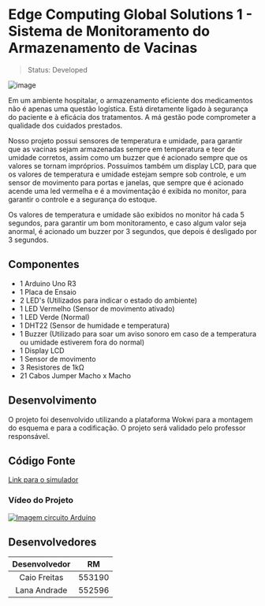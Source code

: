 # Edge Computing Global Solutions 1 - Sistema de Monitoramento do Armazenamento de Vacinas

> Status: Developed

![image](https://github.com/LanaAndrade/GS1---Arduino/assets/82892986/d7bb5aed-ddac-4da3-8c29-ff89998d48be)

Em um ambiente hospitalar, o armazenamento eficiente dos medicamentos não é apenas uma questão logística. Está diretamente ligado à segurança do paciente e à eficácia dos tratamentos. A má gestão pode comprometer a qualidade dos cuidados prestados.

Nosso projeto possui sensores de temperatura e umidade, para garantir que as vacinas sejam armazenadas sempre em temperatura e teor de umidade corretos, assim como um buzzer que é acionado sempre que os valores se tornam impróprios. Possuímos também um display LCD, para que os valores de temperatura e umidade estejam sempre sob controle, e um sensor de movimento para portas e janelas, que sempre que é acionado acende uma led vermelha e é a movimentação é exibida no monitor, para garantir o controle e a segurança do estoque.

Os valores de temperatura e umidade são exibidos no monitor há cada 5 segundos, para garantir um bom monitoramento, e caso algum valor seja anormal, é acionado um buzzer por 3 segundos, que depois é desligado por 3 segundos.


## Componentes
* 1 Arduino Uno R3
* 1 Placa de Ensaio
* 2 LED's (Utilizados para indicar o estado do ambiente)
* 1 LED Vermelho (Sensor de movimento ativado)
* 1 LED Verde (Normal)
* 1 DHT22 (Sensor de humidade e temperatura)
* 1 Buzzer (Utilizado para soar um aviso sonoro em caso de a temperatura ou umidade estiverem fora do normal)
* 1 Display LCD
* 1 Sensor de movimento
* 3 Resistores de 1kΩ
* 21 Cabos Jumper Macho x Macho
  
## Desenvolvimento
O projeto foi desenvolvido utilizando a plataforma Wokwi para a montagem do esquema e para a codificação. O projeto será validado pelo professor responsável.

## Código Fonte
[Link para o simulador](https://wokwi.com/projects/382238469380023297)

### Vídeo do Projeto
<a href="https://youtu.be/WCP_qn4kbSU?si=f2CN_PlewkSakOXX"><img src="https://github.com/LanaAndrade/GS1---Arduino/assets/82892986/d7bb5aed-ddac-4da3-8c29-ff89998d48be" alt="Imagem circuito Arduíno" border="0"></a>

## Desenvolvedores

Desenvolvedor | RM
:-----------: | :------:
Caio Freitas  | 553190
Lana Andrade  | 552596

